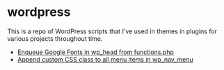 # wordpress
This is a repo of WordPress scripts that I've used in themes in plugins for various projects throughout time.

* [Enqueue Google Fonts in wp_head from functions.php](https://github.com/dimnikolov/WordPress/blob/master/Enqueue%20Google%20Fonts%20in%20WP%20Head/enqueue-google-fonts.php)
* [Append custom CSS class to all menu items in wp_nav_menu](https://github.com/dimnikolov/WordPress/blob/master/Add%20CSS%20Class%20to%20All%20Menu%20Items%20in%20WP%20Nav%20Menu/wp_add_css_class_to_menu_item.php)

